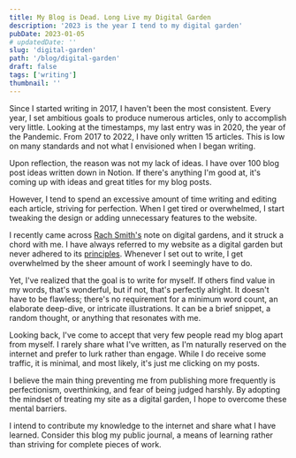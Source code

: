 ```yaml
---
title: My Blog is Dead. Long Live my Digital Garden
description: '2023 is the year I tend to my digital garden'
pubDate: 2023-01-05
# updatedDate: ''
slug: 'digital-garden'
path: '/blog/digital-garden'
draft: false
tags: ['writing']
thumbnail: ''
---
```


Since I started writing in 2017, I haven't been the most consistent. Every year, I set ambitious goals to produce numerous articles, only to accomplish very little. Looking at the timestamps, my last entry was in 2020, the year of the Pandemic.
From 2017 to 2022, I have only written 15 articles. This is low on many standards and not what I envisioned when I began writing.

Upon reflection, the reason was not my lack of ideas. I have over 100 blog post ideas written down in Notion. If there's anything I'm good at, it's coming up with ideas and great titles for my blog posts.

However, I tend to spend an excessive amount of time writing and editing each article, striving for perfection. When I get tired or overwhelmed, I start tweaking the design or adding unnecessary features to the website.

I recently  came across [Rach Smith's](https://rachsmith.com/my-blog-is-dead/) note on digital gardens, and it struck a chord with me.
I have always referred to my website as a digital garden but never adhered to its [principles](https://joelhooks.com/digital-garden). Whenever I set out to write, I get overwhelmed by the sheer amount of work I seemingly have to do.

Yet, I've realized that the goal is to write for myself. If others find value in my words, that's wonderful, but if not, that's perfectly alright. It doesn't have to be flawless; there's no requirement for a minimum word count, an elaborate deep-dive, or intricate illustrations. It can be a brief snippet, a random thought, or anything that resonates with me.

Looking back, I've come to accept that very few people read my blog apart from myself. I rarely share what I've written, as I'm naturally reserved on the internet and prefer to lurk rather than engage. While I do receive some traffic, it is minimal, and most likely, it's just me clicking on my posts.

I believe the main thing preventing me from publishing more frequently is perfectionism, overthinking, and fear of being judged harshly. By adopting the mindset of treating my site as a digital garden, I hope to overcome these mental barriers.

I intend to contribute my knowledge to the internet and share what I have learned. Consider this blog my public journal, a means of learning rather than striving for complete pieces of work.
